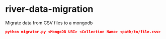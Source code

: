# river-data-migration
Migrate data from CSV files to a mongodb

```json
python migrator.py <MongoDB URI> <Collection Name> <path/to/file.csv>
```
